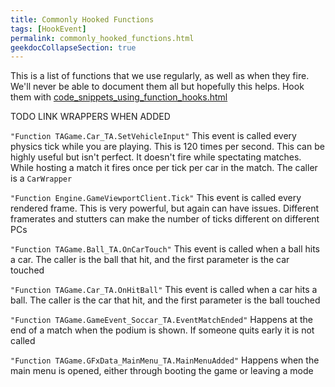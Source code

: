 ```yaml
---
title: Commonly Hooked Functions
tags: [HookEvent]
permalink: commonly_hooked_functions.html
geekdocCollapseSection: true
---
```


This is a list of functions that we use regularly, as well as when they fire. We'll never be able to document them all but hopefully this helps. Hook them with [code_snippets_using_function_hooks.html](code_snippets_using_function_hooks.html)

TODO LINK WRAPPERS WHEN ADDED

`"Function TAGame.Car_TA.SetVehicleInput"` This event is called every physics tick while you are playing. This is 120 times per second. This can be highly useful but isn't perfect. It doesn't fire while spectating matches. While hosting a match it fires once per tick per car in the match. The caller is a `CarWrapper`

`"Function Engine.GameViewportClient.Tick"` This event is called every rendered frame. This is very powerful, but again can have issues. Different framerates and stutters can make the number of ticks different on different PCs

`"Function TAGame.Ball_TA.OnCarTouch"` This event is called when a ball hits a car. The caller is the ball that hit, and the first parameter is the car touched

`"Function TAGame.Car_TA.OnHitBall"` This event is called when a car hits a ball. The caller is the car that hit, and the first parameter is the ball touched

`"Function TAGame.GameEvent_Soccar_TA.EventMatchEnded"` Happens at the end of a match when the podium is shown. If someone quits early it is not called

`"Function TAGame.GFxData_MainMenu_TA.MainMenuAdded"` Happens when the main menu is opened, either through booting the game or leaving a mode